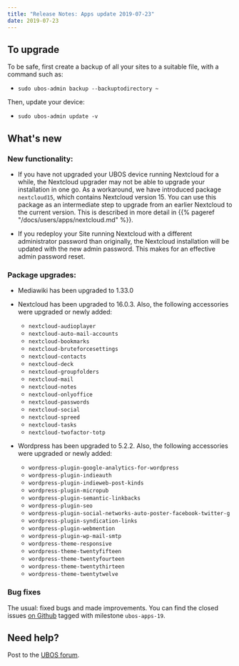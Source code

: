 ```yaml
---
title: "Release Notes: Apps update 2019-07-23"
date: 2019-07-23
---
```


## To upgrade

To be safe, first create a backup of all your sites to a suitable file, with a
command such as:

* ``sudo ubos-admin backup --backuptodirectory ~``

Then, update your device:

* ``sudo ubos-admin update -v``

## What's new

### New functionality:

* If you have not upgraded your UBOS device running Nextcloud for a while, the Nextcloud
  upgrader may not be able to upgrade your installation in one go. As a workaround, we have
  introduced package ``nextcloud15``, which contains Nextcloud version 15. You can use this
  package as an intermediate step to upgrade from an earlier Nextcloud to the current version.
  This is described in more detail in {{% pageref "/docs/users/apps/nextcloud.md" %}}.

* If you redeploy your Site running Nextcloud with a different administrator password
  than originally, the Nextcloud installation will be updated with the new admin password.
  This makes for an effective admin password reset.

### Package upgrades:

* Mediawiki has been upgraded to 1.33.0

* Nextcloud has been upgraded to 16.0.3. Also, the following accessories were upgraded or
  newly added:

  * ``nextcloud-audioplayer``
  * ``nextcloud-auto-mail-accounts``
  * ``nextcloud-bookmarks``
  * ``nextcloud-bruteforcesettings``
  * ``nextcloud-contacts``
  * ``nextcloud-deck``
  * ``nextcloud-groupfolders``
  * ``nextcloud-mail``
  * ``nextcloud-notes``
  * ``nextcloud-onlyoffice``
  * ``nextcloud-passwords``
  * ``nextcloud-social``
  * ``nextcloud-spreed``
  * ``nextcloud-tasks``
  * ``nextcloud-twofactor-totp``

* Wordpress has been upgraded to 5.2.2. Also, the following accessories were upgraded or
  newly added:

  * ``wordpress-plugin-google-analytics-for-wordpress``
  * ``wordpress-plugin-indieauth``
  * ``wordpress-plugin-indieweb-post-kinds``
  * ``wordpress-plugin-micropub``
  * ``wordpress-plugin-semantic-linkbacks``
  * ``wordpress-plugin-seo``
  * ``wordpress-plugin-social-networks-auto-poster-facebook-twitter-g``
  * ``wordpress-plugin-syndication-links``
  * ``wordpress-plugin-webmention``
  * ``wordpress-plugin-wp-mail-smtp``
  * ``wordpress-theme-responsive``
  * ``wordpress-theme-twentyfifteen``
  * ``wordpress-theme-twentyfourteen``
  * ``wordpress-theme-twentythirteen``
  * ``wordpress-theme-twentytwelve``

### Bug fixes

The usual: fixed bugs and made improvements. You can find the closed issues
[on Github](https://github.com/uboslinux/) tagged with milestone ``ubos-apps-19``.

## Need help?

Post to the [UBOS forum](https://forum.ubos.net/).
